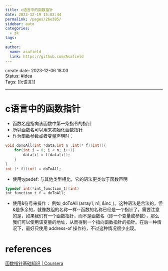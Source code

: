 ```yaml
---
title: c语言中的函数指针
date: 2023-12-19 15:02:44
permalink: /pages/26e385/
sidebar: auto
categories:
  - zk
tags:
  - 
author: 
  name: asafield
  link: https://github.com/Asafield
---
```


create date: 2023-12-06 18:03  
Status: #idea  
Tags: [[c语言]]

---

# c语言中的函数指针
- 函数名是指向该函数中第一条指令的指针
- 所以函数名可以用来初始化函数指针
- 作为函数参数或者变量声明时：
```c
void doToAll(int *data,int n ,int(* f)(int)){
	for(int i = 0; i < n; i++){
		data[i] = f(data[i]);
	}
}
int (* f)(int) = doToAll;
```
- 使用typedef: 与其他类型相比，它的语法更类似于函数声明
```c
typedef int(*int_function_t)(int)
int_function_t f = doToAll;
```
- 使用&符号来操作：
例如_doToAll (array1, n1, &inc_)。这种语法是合法的，但&是多余的，就像数组的名称一样--函数的名称已经是一个指针了。需要注意的是，如果我们有一个函数指针，而不是函数名（即一个变量或参数），那么我们可以使用该变量的地址，从而得到一个指向函数指针的指针。在后一种情况下，最好只使用 address-of 操作符，不过这种情况很少出现。
# references
[函数指针基础知识 | Coursera](https://www.coursera.org/learn/pointers-arrays-recursion/supplement/bO3aj/function-pointer-basics)